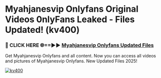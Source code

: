 # Myahjanesvip Onlyfans Original Videos 0nlyFans Leaked - Files Updated! (kv400)

<h3>🔴 CLICK HERE 🌐==►► <a href="https://tinyurl.com/2wckxsce" rel="nofollow">Myahjanesvip Onlyfans Updated Files</a></h3>

Get Myahjanesvip Onlyfans and all content. Now you can access all videos and pictures of Myahjanesvip Onlyfans. New Updated Files 2025!

[![kv400](https://i.imgur.com/AFduVYN.gif)](https://tinyurl.com/2wckxsce)
